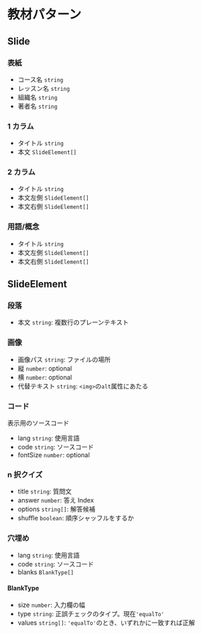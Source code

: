 # 教材パターン

## Slide

### 表紙

- コース名 `string`
- レッスン名 `string`
- 組織名 `string`
- 著者名 `string`

### 1 カラム

- タイトル `string`
- 本文 `SlideElement[]`

### 2 カラム

- タイトル `string`
- 本文左側 `SlideElement[]`
- 本文右側 `SlideElement[]`

### 用語/概念

- タイトル `string`
- 本文左側 `SlideElement[]`
- 本文右側 `SlideElement[]`

## SlideElement

### 段落

- 本文 `string`: 複数行のプレーンテキスト

### 画像

- 画像パス `string`: ファイルの場所
- 縦 `number`: optional
- 横 `number`: optional
- 代替テキスト `string`: `<img>`の`alt`属性にあたる

### コード

表示用のソースコード

- lang `string`: 使用言語
- code `string`: ソースコード
- fontSize `number`: optional

### n 択クイズ

- title `string`: 質問文
- answer `number`: 答え Index
- options `string[]`: 解答候補
- shuffle `boolean`: 順序シャッフルをするか

### 穴埋め

- lang `string`: 使用言語
- code `string`: ソースコード
- blanks `BlankType[]`

#### BlankType

- size `number`: 入力欄の幅
- type `string`: 正誤チェックのタイプ。現在`'equalTo'`
- values `string[]`: `'equalTo'`のとき、いずれかに一致すれば正解
